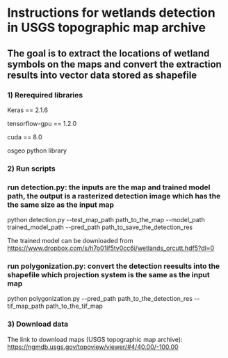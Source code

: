 # Instructions for wetlands detection in USGS topographic map archive
## The goal is to extract the locations of wetland symbols on the maps and convert the extraction results into vector data stored as shapefile


### 1) Rerequired libraries
Keras == 2.1.6 

tensorflow-gpu == 1.2.0 

cuda == 8.0 

osgeo python library

### 2) Run scripts
### run detection.py: the inputs are the map and trained model path, the output is a rasterized detection image which has the the same size as the input map
python detection.py --test_map_path path_to_the_map --model_path trained_model_path --pred_path path_to_save_the_detection_res

The trained model can be downloaded from https://www.dropbox.com/s/h7o01if5ty0cc6i/wetlands_orcutt.hdf5?dl=0

### run polygonization.py: convert the detection reesults into the shapefile which projection system is the same as the input map
python polygonization.py --pred_path path_to_the_detection_res --tif_map_path path_to_the_tif_map

### 3) Download data
The link to download maps (USGS topographic map archive): https://ngmdb.usgs.gov/topoview/viewer/#4/40.00/-100.00

